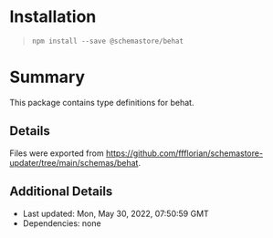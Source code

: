 # Installation
> `npm install --save @schemastore/behat`

# Summary
This package contains type definitions for behat.

## Details
Files were exported from https://github.com/ffflorian/schemastore-updater/tree/main/schemas/behat.

## Additional Details
* Last updated: Mon, May 30, 2022, 07:50:59 GMT
* Dependencies: none
